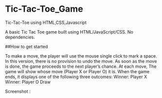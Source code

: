 # Tic-Tac-Toe_Game
Tic-Tac-Toe using HTML,CSS,Javascript

A basic Tic Tac Toe game built using HTML/JavaScript/CSS. No dependencies.

##How to get started

To make a move, the player will use the mouse single click to mark a space. In this version, there is no provision to undo the move. As soon as the move is done, the game proceeds to the next player’s chance.
At each move, The game will show whose move (Player X or Player O) it is. When the game ends, it displays one of the following three outcomes:
Winner: Player X
Winner: Player O
Draw

Screenshot :